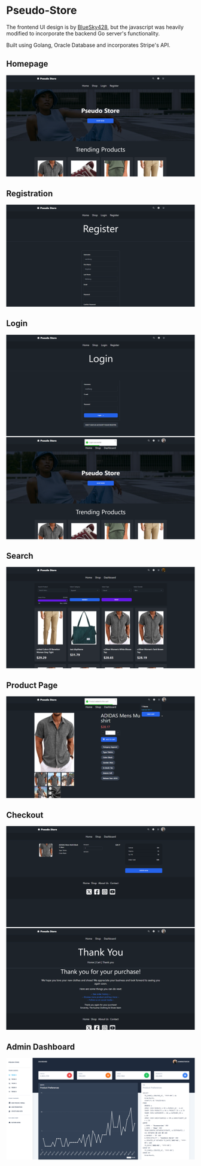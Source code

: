 # Pseudo-Store
The frontend UI design is by [BlueSky428](https://github.com/BlueSky428/Clothing-eCommerce-Shop), but the javascript was heavily modified to incorporate the backend Go server's functionality. 

Built using Golang, Oracle Database and incorporates Stripe's API.


## Homepage
![alt text](screenshots/1.png)

## Registration
![alt text](screenshots/2.png)

## Login
![alt text](screenshots/8.png)
![alt text](screenshots/3.png)

## Search
![alt text](screenshots/4.png)

## Product Page
![alt text](screenshots/9.png)

## Checkout
![alt text](screenshots/10.png)
![alt text](screenshots/11.png)

## Admin Dashboard
![alt text](screenshots/6.png)
